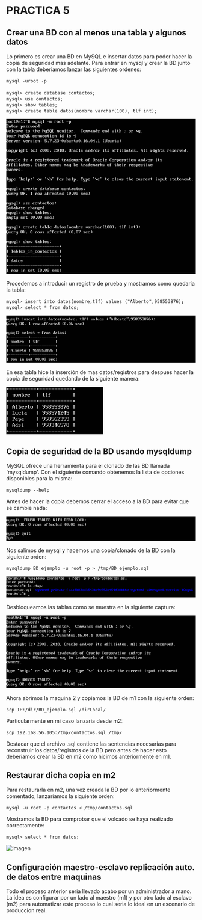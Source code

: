 # PRACTICA 5

## Crear una BD con al menos una tabla y algunos datos
Lo primero es crear una BD en MySQL e insertar datos para poder hacer la copia de seguridad mas adelante. Para entrar en mysql y crear la BD junto con la tabla deberiamos lanzar las siguientes ordenes:

	mysql -uroot -p
	
	mysql> create database contactos;
	mysql> use contactos;
	mysql> show tables;
	mysql> create table datos(nombre varchar(100), tlf int);

![imagen](https://github.com/Alberto93GV/SWAP/blob/master/Practica5/creacion_bd_mysql_y_tabla.png)

Procedemos a introducir un registro de prueba y mostramos como quedaria la tabla:

	mysql> insert into datos(nombre,tlf) values ("Alberto",958553876);
	mysql> select * from datos;

![imagen](https://github.com/Alberto93GV/SWAP/blob/master/Practica5/insertar_dato_y_consultarlos.png)

En esa tabla hice la inserción de mas datos/registros para despues hacer la copia de seguridad quedando de la siguiente manera:

![imagen](https://github.com/Alberto93GV/SWAP/blob/master/Practica5/tabla_final.png)

## Copia de seguridad de la BD usando mysqldump
MySQL ofrece una herramienta para el clonado de las BD llamada 'mysqldump'. Con el siguiente comando obtenemos la lista de opciones disponibles para la misma:

	mysqldump --help

Antes de hacer la copia debemos cerrar el acceso a la BD para evitar que se cambie nada:

![imagen](https://github.com/Alberto93GV/SWAP/blob/master/Practica5/evitar_acceso_a_la_BD.png)

Nos salimos de mysql y hacemos una copia/clonado de la BD con la siguiente orden:

	mysqldump BD_ejemplo -u root -p > /tmp/BD_ejemplo.sql

![imagen](https://github.com/Alberto93GV/SWAP/blob/master/Practica5/copia_BD_en_m1.png)

Desbloqueamos las tablas como se muestra en la siguiente captura:

![imagen](https://github.com/Alberto93GV/SWAP/blob/master/Practica5/desbloquear_tablas.png)

Ahora abrimos la maquina 2 y copiamos la BD de m1 con la siguiente orden:

	scp IP:/dir/BD_ejemplo.sql /dirLocal/

Particularmente en mi caso lanzaria desde m2:

	scp 192.168.56.105:/tmp/contactos.sql /tmp/

Destacar que el archivo .sql contiene las sentencias necesarias para reconstruir los datos/registros de la BD pero antes de hacer esto deberiamos crear la BD en m2 como hicimos anteriormente en m1.

## Restaurar dicha copia en m2
Para restaurarla en m2, una vez creada la BD por lo anteriormente comentado, lanzariamos la siquiente orden:

	mysql -u root -p contactos < /tmp/contactos.sql

Mostramos la BD para comprobar que el volcado se haya realizado correctamente:

	mysql> select * from datos;

![imagen](https://github.com/Alberto93GV/SWAP/blob/master/Practica5/volcado_copia_BD_en_m2.png)

## Configuración maestro-esclavo replicación auto. de datos entre maquinas
Todo el proceso anterior seria llevado acabo por un administrador a mano. La idea es configurar por un lado al maestro (m1) y por otro lado al esclavo (m2) para automatizar este proceso lo cual seria lo ideal en un escenario de produccion real.






